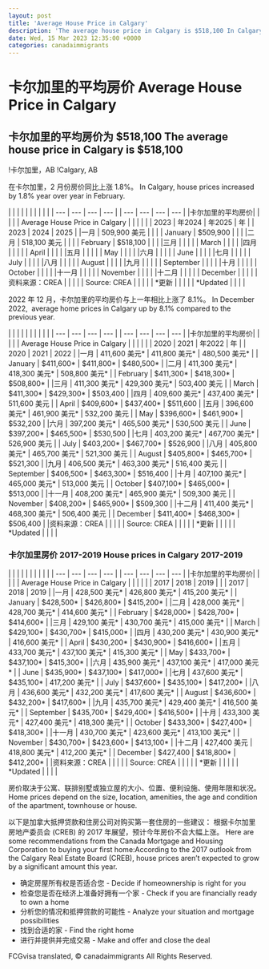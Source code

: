 ```yaml
---
layout: post
title: 'Average House Price in Calgary'
description: 'The average house price in Calgary is $518,100 In Calgary, house prices increased by 1.8% year over year in February....'
date: Wed, 15 Mar 2023 12:35:00 +0000
categories: canadaimmigrants
---
```


# 卡尔加里的平均房价	Average House Price in Calgary
	
## 卡尔加里的平均房价为 $518,100	The average house price in Calgary is $518,100
	
!卡尔加里，AB	!Calgary, AB
	
在卡尔加里，2 月份房价同比上涨 1.8%。	In Calgary, house prices increased by 1.8% year over year in February.
	
| | | | |	|     |     |     |     |
| --- | --- | --- | --- |	| --- | --- | --- | --- |
|卡尔加里的平均房价| | | |	| Average House Price in Calgary |     |     |     |
| | 2023 | 年2024 | 年2025 | 年	|     | 2023 | 2024 | 2025 |
|一月 | 509,900 美元 | | |	| January | $509,900 |     |     |
|二月 | 518,100 美元 | | |	| February | $518,100 |     |     |
|三月 | | | |	| March |     |     |     |
|四月 | | | |	| April |     |     |     |
|五月 | | | |	| May |     |     |     |
|六月 | | | |	| June |     |     |     |
|七月 | | | |	| July |     |     |     |
|八月 | | | |	| August |     |     |     |
|九月 | | | |	| September |     |     |     |
|十月 | | | |	| October |     |     |     |
|十一月 | | | |	| November |     |     |     |
|十二月 | | | |	| December |     |     |     |
|资料来源：CREA | | | |	| Source: CREA |     |     |     |
| \*更新 | | | |	| \*Updated |     |     |     |
	
2022 年 12 月，卡尔加里的平均房价与上一年相比上涨了 8.1%。	In December 2022,  average home prices in Calgary up by 8.1% compared to the previous year.
	
| | | | |	|     |     |     |     |
| --- | --- | --- | --- |	| --- | --- | --- | --- |
|卡尔加里的平均房价| | | |	| Average House Price in Calgary |     |     |     |
| | 2020 | 2021 | 年2022 | 年	|     | 2020 | 2021 | 2022 |
|一月 | 411,600 美元\* | 411,800 美元\* | 480,500 美元\* |	| January | $411,600\* | $411,800\* | $480,500\* |
|二月 | 411,300 美元\* | 418,300 美元\* | 508,800 美元\* |	| February | $411,300\* | $418,300\* | $508,800\* |
|三月 | 411,300 美元\* | 429,300 美元\* | 503,400 美元 |	| March | $411,300\* | $429,300\* | $503,400 |
|四月 | 409,600 美元\* | 437,400 美元\* | 511,600 美元 |	| April | $409,600\* | $437,400\* | $511,600 |
|五月 | 396,600 美元\* | 461,900 美元\* | 532,200 美元 |	| May | $396,600\* | $461,900\* | $532,200 |
|六月 | 397,200 美元\* | 465,500 美元\* | 530,500 美元 |	| June | $397,200\* | $465,500\* | $530,500 |
|七月 | 403,200 美元\* | 467,700 美元\* | 526,900 美元 |	| July | $403,200\* | $467,700\* | $526,900 |
|八月 | 405,800 美元\* | 465,700 美元\* | 521,300 美元 |	| August | $405,800\* | $465,700\* | $521,300 |
|九月 | 406,500 美元\* | 463,300 美元\* | 516,400 美元 |	| September | $406,500\* | $463,300\* | $516,400 |
|十月 | 407,100 美元\* | 465,000 美元\* | 513,000 美元 |	| October | $407,100\* | $465,000\* | $513,000 |
|十一月 | 408,200 美元\* | 465,900 美元\* | 509,300 美元 |	| November | $408,200\* | $465,900\* | $509,300 |
|十二月 | 411,400 美元\* | 468,300 美元\* | 506,400 美元 |	| December | $411,400\* | $468,300\* | $506,400 |
|资料来源：CREA | | | |	| Source: CREA |     |     |     |
| \*更新 | | | |	| \*Updated |     |     |     |
	
### 卡尔加里房价 2017-2019	House prices in Calgary 2017-2019
	
| | | | |	|     |     |     |     |
| --- | --- | --- | --- |	| --- | --- | --- | --- |
|卡尔加里的平均房价| | | |	| Average House Price in Calgary |     |     |     |
| | 2017 | 2018 | 2019 |	|     | 2017 | 2018 | 2019 |
|一月 | 428,500 美元\* | 426,800 美元\* | 415,200 美元\* |	| January | $428,500\* | $426,800\* | $415,200\* |
|二月 | 428,000 美元\* | 428,700 美元\* | 414,600 美元\* |	| February | $428,000\* | $428,700\* | $414,600\* |
|三月 | 429,100 美元\* | 430,700 美元\* | 415,000 美元\* |	| March | $429,100\* | $430,700\* | $415,000\* |
|四月 | 430,200 美元\* | 430,900 美元\* | 416,600 美元\* |	| April | $430,200\* | $430,900\* | $416,600\* |
|五月 | 433,700 美元\* | 437,100 美元\* | 415,300 美元\* |	| May | $433,700\* | $437,100\* | $415,300\* |
|六月 | 435,900 美元\* | 437,100 美元\* | 417,000 美元\* |	| June | $435,900\* | $437,100\* | $417,000\* |
|七月 | 437,600 美元\* | $435,100\* | 417,200 美元\* |	| July | $437,600\* | $435,100\* | $417,200\* |
|八月 | 436,600 美元\* | 432,200 美元\* | 417,600 美元\* |	| August | $436,600\* | $432,200\* | $417,600\* |
|九月 | 435,700 美元\* | 429,400 美元\* | 416,500 美元\* |	| September | $435,700\* | $429,400\* | $416,500\* |
|十月 | 433,300 美元\* | 427,400 美元\* | 418,300 美元\* |	| October | $433,300\* | $427,400\* | $418,300\* |
|十一月 | 430,700 美元\* | 423,600 美元\* | 413,100 美元\* |	| November | $430,700\* | $423,600\* | $413,100\* |
|十二月 | 427,400 美元 | 418,800 美元\* | 412,200 美元\* |	| December | $427,400 | $418,800\* | $412,200\* |
|资料来源：CREA | | | |	| Source: CREA |     |     |     |
| \*更新 | | | |	| \*Updated |     |     |     |
	
房价取决于公寓、联排别墅或独立屋的大小、位置、便利设施、使用年限和状况。	Home prices depend on the size, location, amenities, the age and condition of the apartment, townhouse or house.
	
以下是加拿大抵押贷款和住房公司对购买第一套住房的一些建议： 根据卡尔加里房地产委员会 (CREB) 的 2017 年展望，预计今年房价不会大幅上涨。	Here are some recommendations from the Canada Mortgage and Housing Corporation to buying your first home:According to the 2017 outlook from the Calgary Real Estate Board (CREB), house prices aren’t expected to grow by a significant amount this year.
	
- 确定房屋所有权是否适合您	-   Decide if homeownership is right for you
- 检查您是否在经济上准备好拥有一个家	-   Check if you are financially ready to own a home
- 分析您的情况和抵押贷款的可能性	-   Analyze your situation and mortgage possibilities
- 找到合适的家	-   Find the right home
- 进行并提供并完成交易	-   Make and offer and close the deal

FCGvisa translated, © canadaimmigrants All Rights Reserved.
